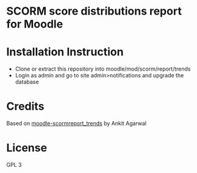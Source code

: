SCORM score distributions report for Moodle
===============================

Installation Instruction
=====================

* Clone or extract this repository into moodle/mod/scorm/report/trends
* Login as admin and go to site admin>notifications and upgrade the database


Credits
=====================
Based on [moodle-scormreport_trends](https://github.com/ankitagarwal/moodle-scormreport_trends) by Ankit Agarwal

License
=====================

GPL 3
